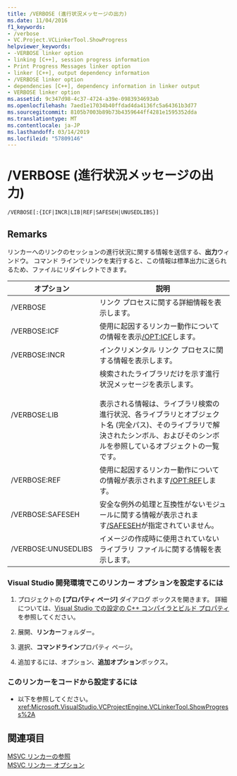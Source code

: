 ```yaml
---
title: /VERBOSE (進行状況メッセージの出力)
ms.date: 11/04/2016
f1_keywords:
- /verbose
- VC.Project.VCLinkerTool.ShowProgress
helpviewer_keywords:
- -VERBOSE linker option
- linking [C++], session progress information
- Print Progress Messages linker option
- linker [C++], output dependency information
- /VERBOSE linker option
- dependencies [C++], dependency information in linker output
- VERBOSE linker option
ms.assetid: 9c347d98-4c37-4724-a39e-0983934693ab
ms.openlocfilehash: 7aed1e17034b40ffdad4da4136fc5a64361b3d77
ms.sourcegitcommit: 8105b7003b89b73b4359644ff4281e1595352dda
ms.translationtype: MT
ms.contentlocale: ja-JP
ms.lasthandoff: 03/14/2019
ms.locfileid: "57809146"
---
```

# <a name="verbose-print-progress-messages"></a>/VERBOSE (進行状況メッセージの出力)

```
/VERBOSE[:{ICF|INCR|LIB|REF|SAFESEH|UNUSEDLIBS}]
```

## <a name="remarks"></a>Remarks

リンカーへのリンクのセッションの進行状況に関する情報を送信する、**出力**ウィンドウ。 コマンド ラインでリンクを実行すると、この情報は標準出力に送られるため、ファイルにリダイレクトできます。

|オプション|説明|
|------------|-----------------|
|/VERBOSE|リンク プロセスに関する詳細情報を表示します。|
|/VERBOSE:ICF|使用に起因するリンカー動作についての情報を表示[/OPT:ICF](opt-optimizations.md)します。|
|/VERBOSE:INCR|インクリメンタル リンク プロセスに関する情報を表示します。|
|/VERBOSE:LIB|検索されたライブラリだけを示す進行状況メッセージを表示します。<br /><br /> 表示される情報は、ライブラリ検索の進行状況、各ライブラリとオブジェクト名 (完全パス)、そのライブラリで解決されたシンボル、およびそのシンボルを参照しているオブジェクトの一覧です。|
|/VERBOSE:REF|使用に起因するリンカー動作についての情報が表示されます[/OPT:REF](opt-optimizations.md)します。|
|/VERBOSE:SAFESEH|安全な例外の処理と互換性がないモジュールに関する情報が表示されます[/SAFESEH](safeseh-image-has-safe-exception-handlers.md)が指定されていません。|
|/VERBOSE:UNUSEDLIBS|イメージの作成時に使用されていないライブラリ ファイルに関する情報を表示します。|

### <a name="to-set-this-linker-option-in-the-visual-studio-development-environment"></a>Visual Studio 開発環境でこのリンカー オプションを設定するには

1. プロジェクトの **[プロパティ ページ]** ダイアログ ボックスを開きます。 詳細については、[Visual Studio での設定の C++ コンパイラとビルド プロパティ](../working-with-project-properties.md)を参照してください。

1. 展開、**リンカー**フォルダー。

1. 選択、**コマンドライン**プロパティ ページ。

1. 追加するには、オプション、**追加オプション**ボックス。

### <a name="to-set-this-linker-option-programmatically"></a>このリンカーをコードから設定するには

- 以下を参照してください。<xref:Microsoft.VisualStudio.VCProjectEngine.VCLinkerTool.ShowProgress%2A>

## <a name="see-also"></a>関連項目

[MSVC リンカーの参照](linking.md)<br/>
[MSVC リンカー オプション](linker-options.md)
